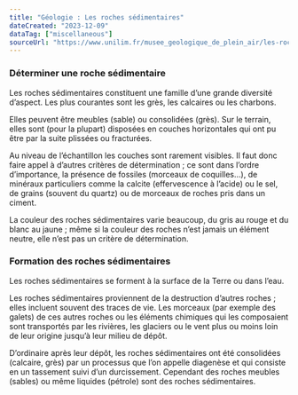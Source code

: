 ```yaml
---
title: "Géologie : Les roches sédimentaires"
dateCreated: "2023-12-09"
dataTag: ["miscellaneous"]
sourceUrl: "https://www.unilim.fr/musee_geologique_de_plein_air/les-roches-presentees-2/les-roches-sedimentaires/"
---
```


### Déterminer une roche sédimentaire

Les roches sédimentaires constituent une famille d’une grande diversité d’aspect. Les plus courantes sont les grès, les calcaires ou les charbons.

Elles peuvent être meubles (sable) ou consolidées (grès). Sur le terrain, elles sont (pour la plupart) disposées en couches horizontales qui ont pu être par la suite plissées ou fracturées.

Au niveau de l’échantillon les couches sont rarement visibles. Il faut donc faire appel à d’autres critères de détermination ; ce sont dans l’ordre d’importance, la présence de fossiles (morceaux de coquilles…), de minéraux particuliers comme la calcite (effervescence à l’acide) ou le sel, de grains (souvent du quartz) ou de morceaux de roches pris dans un ciment.

La couleur des roches sédimentaires varie beaucoup, du gris au rouge et du blanc au jaune ; même si la couleur des roches n’est jamais un élément neutre, elle n’est pas un critère de détermination.

### Formation des roches sédimentaires

Les roches sédimentaires se forment à la surface de la Terre ou dans l’eau.

Les roches sédimentaires proviennent de la destruction d’autres roches ; elles incluent souvent des traces de vie. Les morceaux (par exemple des galets) de ces autres roches ou les éléments chimiques qui les composaient sont transportés par les rivières, les glaciers ou le vent plus ou moins loin de leur origine jusqu’à leur milieu de dépôt.

D’ordinaire après leur dépôt, les roches sédimentaires ont été consolidées (calcaire, grès) par un processus que l’on appelle diagenèse et qui consiste en un tassement suivi d’un durcissement. Cependant des roches meubles (sables) ou même liquides (pétrole) sont des roches sédimentaires.
